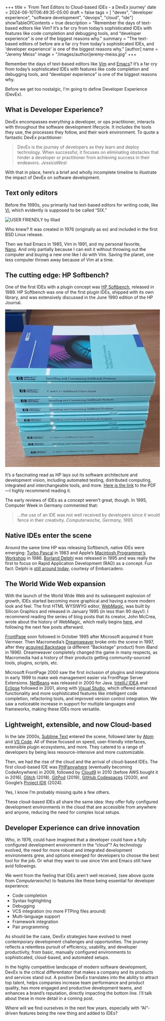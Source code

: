 +++
title = 'From Text Editors to Cloud-based IDEs - a DevEx journey'
date = 2024-06-10T06:49:35-05:00
draft = false
tags = [ "devex", "developer experience", "software development", "devops", "cloud", "ide"]
showTableOfContents = true
description = "Remember the days of text-based editors like Vim? It’s a far cry from today’s sophisticated IDEs with features like code completion and debugging tools, and “developer experience” is one of the biggest reasons why."
summary = "The text-based editors of before are a far cry from today's sophisticated IDEs, and 'developer experience' is one of the biggest reasons why."
[author]
    name = "Jeremy Meiss"
    image = "/images/author/jeremy-meiss.jpg"
+++

Remember the days of text-based editors like [Vim](https://en.wikipedia.org/wiki/Vim_(text_editor)) and [Emacs](https://en.wikipedia.org/wiki/Emacs)? It’s a far cry from today’s sophisticated IDEs with features like code completion and debugging tools, and “developer experience” is one of the biggest reasons why.

Before we get too nostalgic, I'm going to define Developer Experience (DevEx).

## What is Developer Experience?

DevEx encompasses everything a developer, or ops practitioner, interacts with throughout the software development lifecycle. It includes the tools they use, the processes they follow, and their work environment. To quote a fantastic DevEx practitioner:

> DevEx is the journey of developers as they learn and deploy technology. When successful, it focuses on eliminating obstacles that hinder a developer or practitioner from achieving success in their endeavors.
<cite>Jessica<span class="cite-last-name">West</span></cite>

With that in place, here’s a brief and wholly incomplete timeline to illustrate the impact of DevEx on software development.

## Text only editors

Before the 1990s, you primarily had text-based editors for writing code, like [Vi](https://en.wikipedia.org/wiki/Vi_(text_editor)), which evidently is supposed to be called “SIX.”

![USER FRIENDLY by Illiad](https://www.oreilly.com/api/v2/epubs/9781492078791/files/assets/lvv8_0101.png)

Who knew? It was created in 1976 (originally as ex) and included in the first BSD Linux release.

Then we had Emacs in 1985, Vim in 1991, and my personal favorite, [Nano](https://en.wikipedia.org/wiki/GNU_nano). And only partially because I can exit it without throwing out the computer and buying a new one like I do with Vim. Saving the planet, one less computer thrown away because of Vim at a time.

## The cutting edge: HP Softbench?

One of the first IDEs with a plugin concept was [HP Softbench](https://en.wikipedia.org/wiki/Softbench), released in 1989. HP Softbench was one of the first plugin IDEs, shipped with its own library, and was extensively discussed in the June 1990 edition of the HP Journal.

![HP Softbench in `Library as a Service` mode](hp-softbench-manuals.jpg)

It’s a fascinating read as HP lays out its software architecture and development vision, including automated testing, distributed computing, integrated and interchangeable tools, and more. [Here is the link](http://hparchive.com/Journals/HPJ-1990-06.pdf) to the PDF—I highly recommend reading it.

The early reviews of IDEs as a concept weren’t great, though. In 1995, Computer Week in Germany commented that:

> ...the use of an IDE was not well received by developers since it would fence in their creativity.
<cite>Computerwoche, Germany, 1995</cite>

## Native IDEs enter the scene

Around the same time HP was releasing Softbench, native IDEs were emerging: [Turbo Pascal](https://en.wikipedia.org/wiki/Turbo_Pascal) in 1983 and Apple’s [Macintosh Programmer’s Workshop](https://en.wikipedia.org/wiki/Macintosh_Programmer%27s_Workshop) in 1986. [Borland Delphi](https://en.wikipedia.org/wiki/Delphi_(software)) was released in 1995 and was really the first to focus on Rapid Application Development (RAD) as a concept. Fun fact: Delphi is [still around today](https://www.embarcadero.com/products/delphi), courtesy of Embarcadero.

## The World Wide Web expansion

With the launch of the World Wide Web and its subsequent explosion of growth, IDEs started becoming more graphical and having a more modern look and feel. The first HTML WYSIWYG editor, [WebMagic](https://wiki.preterhuman.net/WebMagic), was built by Silicon Graphics and released in January 1995 (in less than 90 days!). I recommend reading the series of blog posts that its creator, John McCrea, wrote about the history of WebMagic, which really begins [here](https://therealmccrea.com/2014/12/26/webmagic-the-untold-and-rather-improbable-story-behind-the-first-wysiwyg-html-editor/), and following the next few posts afterward.

[FrontPage](https://en.wikipedia.org/wiki/Microsoft_FrontPage) soon followed in October 1995 after Microsoft acquired it from Vermeer. Then Macromedia’s [Dreamweaver](https://macromedia.fandom.com/wiki/Macromedia_Dreamweaver) broke onto the scene in 1997, after they [acquired Backstage](https://adobe.fandom.com/wiki/Macromedia_Backstage) (a different “Backstage” product) from iBand in 1996). Dreamweaver completely changed the game in many respects, as Macromedia had a history of their products getting community-sourced tools, plugins, scripts, etc.

Microsoft FrontPage 2000 saw the first inclusion of plugins and integrations in early 1999 to make web management easier via FrontPage Server Extensions. [NetBeans](https://en.wikipedia.org/wiki/NetBeans) was released in 2000 for Java. [IntelliJ IDEA](https://en.wikipedia.org/wiki/IntelliJ_IDEA) and [Eclipse](https://en.wikipedia.org/wiki/Eclipse_(software)) followed in 2001, along with [Visual Studio](https://en.wikipedia.org/wiki/Visual_Studio), which offered enhanced functionality and more sophisticated features like intelligent code completion, refactoring tools, and improved version control integration. We saw a noticeable increase in support for multiple languages and frameworks, making these IDEs more versatile.

## Lightweight, extensible, and now Cloud-based

In the late 2000s, [Sublime Text](https://en.wikipedia.org/wiki/Sublime_Text) entered the scene, followed later by [Atom](https://en.wikipedia.org/wiki/Atom_(text_editor)) and [VS Code](https://en.wikipedia.org/wiki/Visual_Studio_Code). All of these focused on speed, user-friendly interfaces, extensible plugin ecosystems, and more. They catered to a range of developers by being less resource-intensive and more customizable.

Then, we had the rise of the cloud and the arrival of cloud-based IDEs. The first cloud-based IDE was [PHPanywhere](https://techcrunch.com/2009/07/25/code-in-your-browser-with-phpanywhere/) (eventually becoming CodeAnywhere) in 2009, followed by [Cloud9](https://en.wikipedia.org/wiki/Cloud9_IDE) in 2010 (before AWS bought it in 2016), [Glitch](https://glitch.com/) (2018), [GitPod](https://www.gitpod.io/) (2019), [GitHub Codespaces](https://github.com/features/codespaces) (2020), and Google’s [Project IDX](https://developers.google.com/idx) (2024).

Yes, I know I’m probably missing quite a few others.

These cloud-based IDEs all share the same idea: they offer fully configured development environments in the cloud that are accessible from anywhere and anyone, reducing the need for complex local setups.

## Developer Experience can drive innovation

Who, in 1976, could have imagined that a developer could have a fully configured development environment in the “cloud”? As technology evolved, the need for more robust and integrated development environments grew, and options emerged for developers to choose the best tool for the job. Or what they want to use since Vim and Emacs still have avid followings.

We went from the feeling that IDEs aren't well received, (see above quote from _Computerwoche_) to features like these being essential for developer experience:

- Code completion
- Syntax highlighting
- Debugging
- VCS integration (no more FTPing files around)
- Multi-language support
- Framework integration
- Pair programming

As should be the case, DevEx strategies have evolved to meet contemporary development challenges and opportunities. The journey reflects a relentless pursuit of efficiency, usability, and developer productivity, from basic, manually configured environments to sophisticated, cloud-based, and automated setups.

In the highly competitive landscape of modern software development, DevEx is the critical differentiator that makes a company and its products and services stand out. A positive DevEx translates into the ability to attract top talent, helps companies increase team performance and product quality, has more engaged and productive development teams, and enhances a brand’s reputation, directly impacting the bottom line. I’ll talk about these in more detail in a coming post.

Where will we find ourselves in the next few years, especially with “AI”-driven features being the new thing and added to IDEs?
